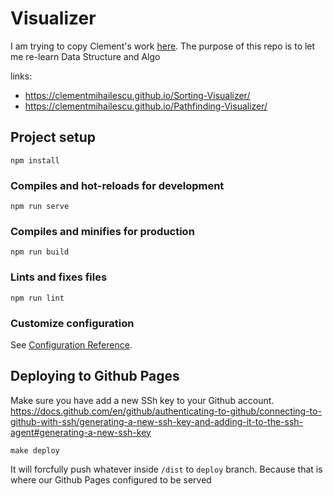 # Visualizer

I am trying to copy Clement's work [here](https://www.youtube.com/watch?v=n4t_-NjY_Sg). The purpose of this repo is to let me re-learn Data Structure and Algo

links:
- https://clementmihailescu.github.io/Sorting-Visualizer/
- https://clementmihailescu.github.io/Pathfinding-Visualizer/


## Project setup
```
npm install
```

### Compiles and hot-reloads for development
```
npm run serve
```

### Compiles and minifies for production
```
npm run build
```

### Lints and fixes files
```
npm run lint
```

### Customize configuration
See [Configuration Reference](https://cli.vuejs.org/config/).

## Deploying to Github Pages
Make sure you have add a new SSh key to your Github account. https://docs.github.com/en/github/authenticating-to-github/connecting-to-github-with-ssh/generating-a-new-ssh-key-and-adding-it-to-the-ssh-agent#generating-a-new-ssh-key


```
make deploy
```

It will forcfully push whatever inside `/dist` to `deploy` branch. Because that is where our Github Pages configured to be served